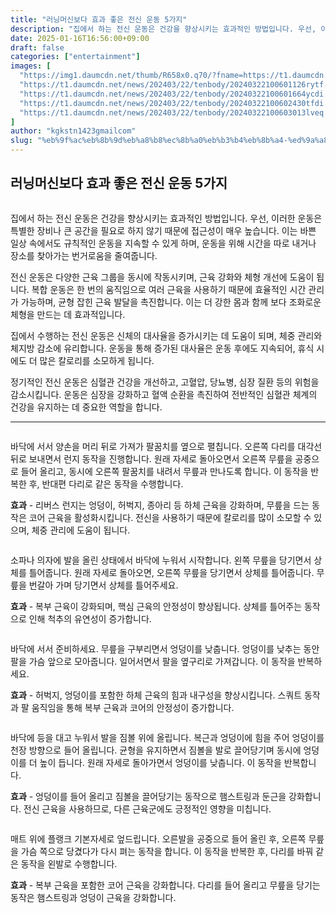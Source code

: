 ```yaml
---
title: "러닝머신보다 효과 좋은 전신 운동 5가지"
description: "집에서 하는 전신 운동은 건강을 향상시키는 효과적인 방법입니다. 우선, 이러한 운동은 특별한 장비나 큰 공간을 필요로 하지 않기 때문에 접근성이 매우 높습니다. 이는 바쁜 일상 속에서도 규칙적인 운동을 지속할 수 있게 하며, 운동을 위해 시간을 따로 내거나 장소를 찾아"
date: 2025-01-16T16:56:00+09:00
draft: false
categories: ["entertainment"]
images: [
  "https://img1.daumcdn.net/thumb/R658x0.q70/?fname=https://t1.daumcdn.net/news/202403/22/tenbody/20240322100600819jakg.jpg"
  "https://t1.daumcdn.net/news/202403/22/tenbody/20240322100601126rytf.gif"
  "https://t1.daumcdn.net/news/202403/22/tenbody/20240322100601664ycdi.gif"
  "https://t1.daumcdn.net/news/202403/22/tenbody/20240322100602430tfdi.gif"
  "https://t1.daumcdn.net/news/202403/22/tenbody/20240322100603013lveq.gif"
]
author: "kgkstn1423gmailcom"
slug: "%eb%9f%ac%eb%8b%9d%eb%a8%b8%ec%8b%a0%eb%b3%b4%eb%8b%a4-%ed%9a%a8%ea%b3%bc-%ec%a2%8b%ec%9d%80-%ec%a0%84%ec%8b%a0-%ec%9a%b4%eb%8f%99-5%ea%b0%80%ec%a7%80"
---
```


<h2 >러닝머신보다 효과 좋은 전신 운동 5가지</h2> <figure ><img src="https://img1.daumcdn.net/thumb/R658x0.q70/?fname=https://t1.daumcdn.net/news/202403/22/tenbody/20240322100600819jakg.jpg" alt=""/></figure> <p>집에서 하는 전신 운동은 건강을 향상시키는 효과적인 방법입니다. 우선, 이러한 운동은 특별한 장비나 큰 공간을 필요로 하지 않기 때문에 접근성이 매우 높습니다. 이는 바쁜 일상 속에서도 규칙적인 운동을 지속할 수 있게 하며, 운동을 위해 시간을 따로 내거나 장소를 찾아가는 번거로움을 줄여줍니다.</p> <p>전신 운동은 다양한 근육 그룹을 동시에 작동시키며, 근육 강화와 체형 개선에 도움이 됩니다. 복합 운동은 한 번의 움직임으로 여러 근육을 사용하기 때문에 효율적인 시간 관리가 가능하며, 균형 잡힌 근육 발달을 촉진합니다. 이는 더 강한 몸과 함께 보다 조화로운 체형을 만드는 데 효과적입니다.</p> <p>집에서 수행하는 전신 운동은 신체의 대사율을 증가시키는 데 도움이 되며, 체중 관리와 체지방 감소에 유리합니다. 운동을 통해 증가된 대사율은 운동 후에도 지속되어, 휴식 시에도 더 많은 칼로리를 소모하게 됩니다.</p> <p>정기적인 전신 운동은 심혈관 건강을 개선하고, 고혈압, 당뇨병, 심장 질환 등의 위험을 감소시킵니다. 운동은 심장을 강화하고 혈액 순환을 촉진하여 전반적인 심혈관 체계의 건강을 유지하는 데 중요한 역할을 합니다.</p> <hr /> <figure ><img src="https://t1.daumcdn.net/news/202403/22/tenbody/20240322100601126rytf.gif" alt=""/></figure> <p>바닥에 서서 양손을 머리 뒤로 가져가 팔꿈치를 옆으로 펼칩니다. 오른쪽 다리를 대각선 뒤로 보내면서 런지 동작을 진행합니다. 원래 자세로 돌아오면서 오른쪽 무릎을 공중으로 들어 올리고, 동시에 오른쪽 팔꿈치를 내려서 무릎과 만나도록 합니다. 이 동작을 반복한 후, 반대편 다리로 같은 동작을 수행합니다.</p> <p><strong>효과</strong> - 리버스 런지는 엉덩이, 허벅지, 종아리 등 하체 근육을 강화하며, 무릎을 드는 동작은 코어 근육을 활성화시킵니다. 전신을 사용하기 때문에 칼로리를 많이 소모할 수 있으며, 체중 관리에 도움이 됩니다.</p> <figure ><img src="https://t1.daumcdn.net/news/202403/22/tenbody/20240322100601664ycdi.gif" alt=""/></figure> <p>소파나 의자에 발을 올린 상태에서 바닥에 누워서 시작합니다. 왼쪽 무릎을 당기면서 상체를 틀어줍니다. 원래 자세로 돌아오면, 오른쪽 무릎을 당기면서 상체를 틀어줍니다. 무릎을 번갈아 가며 당기면서 상체를 틀어주세요.</p> <p><strong>효과</strong> - 복부 근육이 강화되며, 핵심 근육의 안정성이 향상됩니다. 상체를 틀어주는 동작으로 인해 척추의 유연성이 증가합니다.</p> <figure ><img src="https://t1.daumcdn.net/news/202403/22/tenbody/20240322100602430tfdi.gif" alt=""/></figure> <p>바닥에 서서 준비하세요. 무릎을 구부리면서 엉덩이를 낮춥니다. 엉덩이를 낮추는 동안 팔을 가슴 앞으로 모아줍니다. 일어서면서 팔을 옆구리로 가져갑니다. 이 동작을 반복하세요.</p> <p><strong>효과</strong> - 허벅지, 엉덩이를 포함한 하체 근육의 힘과 내구성을 향상시킵니다. 스쿼트 동작과 팔 움직임을 통해 복부 근육과 코어의 안정성이 증가합니다.</p> <figure ><img src="https://t1.daumcdn.net/news/202403/22/tenbody/20240322100603013lveq.gif" alt=""/></figure> <p>바닥에 등을 대고 누워서 발을 짐볼 위에 올립니다. 복근과 엉덩이에 힘을 주어 엉덩이를 천장 방향으로 들어 올립니다. 균형을 유지하면서 짐볼을 발로 끌어당기며 동시에 엉덩이를 더 높이 듭니다. 원래 자세로 돌아가면서 엉덩이를 낮춥니다. 이 동작을 반복합니다.</p> <p><strong>효과</strong> - 엉덩이를 들어 올리고 짐볼을 끌어당기는 동작으로 햄스트링과 둔근을 강화합니다. 전신 근육을 사용하므로, 다른 근육군에도 긍정적인 영향을 미칩니다.</p> <figure ><img src="https://t1.daumcdn.net/news/202403/22/tenbody/20240322100603499evta.gif" alt=""/></figure> <p>매트 위에 플랭크 기본자세로 엎드립니다. 오른발을 공중으로 들어 올린 후, 오른쪽 무릎을 가슴 쪽으로 당겼다가 다시 펴는 동작을 합니다. 이 동작을 반복한 후, 다리를 바꿔 같은 동작을 왼발로 수행합니다.</p> <p><strong>효과</strong> - 복부 근육을 포함한 코어 근육을 강화합니다. 다리를 들어 올리고 무릎을 당기는 동작은 햄스트링과 엉덩이 근육을 강화합니다.</p>